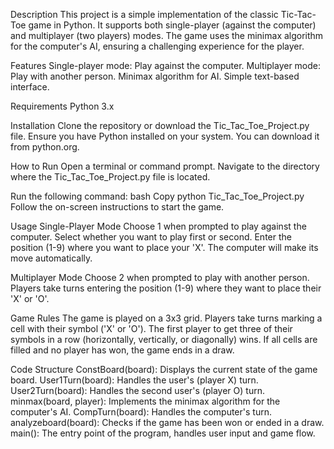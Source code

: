 Description
This project is a simple implementation of the classic Tic-Tac-Toe game in Python. It supports both single-player (against the computer) and multiplayer (two players) modes. The game uses the minimax algorithm for the computer's AI, ensuring a challenging experience for the player.

Features
Single-player mode: Play against the computer.
Multiplayer mode: Play with another person.
Minimax algorithm for AI.
Simple text-based interface.

Requirements
Python 3.x

Installation
Clone the repository or download the Tic_Tac_Toe_Project.py file.
Ensure you have Python installed on your system. You can download it from python.org.

How to Run
Open a terminal or command prompt.
Navigate to the directory where the Tic_Tac_Toe_Project.py file is located.

Run the following command:
bash
Copy
python Tic_Tac_Toe_Project.py
Follow the on-screen instructions to start the game.

Usage
Single-Player Mode
Choose 1 when prompted to play against the computer.
Select whether you want to play first or second.
Enter the position (1-9) where you want to place your 'X'.
The computer will make its move automatically.

Multiplayer Mode
Choose 2 when prompted to play with another person.
Players take turns entering the position (1-9) where they want to place their 'X' or 'O'.

Game Rules
The game is played on a 3x3 grid.
Players take turns marking a cell with their symbol ('X' or 'O').
The first player to get three of their symbols in a row (horizontally, vertically, or diagonally) wins.
If all cells are filled and no player has won, the game ends in a draw.

Code Structure
ConstBoard(board): Displays the current state of the game board.
User1Turn(board): Handles the user's (player X) turn.
User2Turn(board): Handles the second user's (player O) turn.
minmax(board, player): Implements the minimax algorithm for the computer's AI.
CompTurn(board): Handles the computer's turn.
analyzeboard(board): Checks if the game has been won or ended in a draw.
main(): The entry point of the program, handles user input and game flow.
